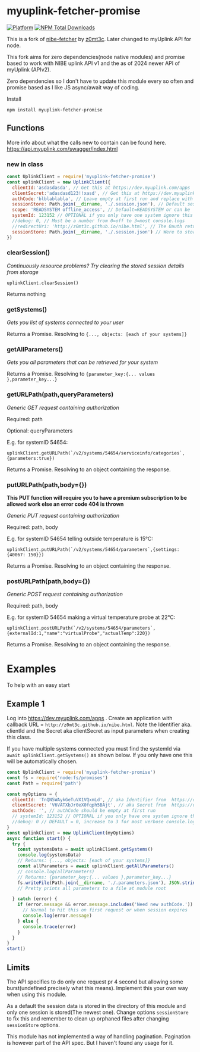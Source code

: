 # myuplink-fetcher-promise
[![Platform](https://img.shields.io/badge/platform-Node--RED-red)](https://nodered.org)
[![NPM Total Downloads](https://img.shields.io/npm/dt/nibe-fetcher-promise.svg)](https://www.npmjs.com/package/nibe-fetcher-promise)

This is a fork of [nibe-fetcher](https://github.com/z0mt3c/nibe-fetcher) by [z0mt3c](https://github.com/z0mt3c). Later changed to myUplink API for node. 

This fork aims for zero dependencies(node native modules) and promise based to work with NIBE uplink API v1 and the as of 2024 newer API of myUplink (APIv2).

Zero dependencies so I don't have to update this module every so often and promise based as I like JS async/await way of coding.

Install
```
npm install myuplink-fetcher-promise
```
## Functions
More info about what the calls new to contain can be found here. https://api.myuplink.com/swagger/index.html

### new in class

```js
const UplinkClient = require('myuplink-fetcher-promise')
const uplinkClient = new UplinkClient({
  clientId:'asdasdasda', // Get this at https://dev.myuplink.com/apps
  clientSecret:'adasdasd123!!xasd', // Get this at https://dev.myuplink.com/apps
  authCode:'blblablabla', // Leave empty at first run and replace with content after browsing link from console output URL
  sessionStore: Path.join(__dirname, './.session.json'), // Default session data stored in a file at the modules root dir
  scope: 'READSYSTEM offline_access', // Default=READSYSTEM or can be 'READSYSTEM WRITESYSTEM'. Note 'offline_access' was implemented in APIv2 and means that the access code wont die after an hour. 
  systemId: 123152 // OPTIONAL if you only have one system ignore this setting. Or for multiple systems get yours via function getSystems()
  //debug: 0, // Must be a number from 0=off to 3=most console.logs
  //redirectUri: 'http://z0mt3c.github.io/nibe.html', // The Oauth return URL. Pr default links to z0mt3c page that just make the authCode ready for an easy copy/paste for you.
  sessionStore: Path.join(__dirname, './.session.json') // Were to store the session details. 
})

```

### clearSession()
*Continuously resource problems? Try clearing the stored session details from storage*

`uplinkClient.clearSession()`

Returns nothing
### getSystems()
*Gets you list of systems connected to your user*

Returns a Promise. Resolving to `{..., objects: [each of your systems]}`

### getAllParameters()
*Gets you all parameters that can be retrieved for your system*

Returns a Promise. Resolving to `{parameter_key:{... values },parameter_key...}`

### getURLPath(path,queryParameters)
*Generic GET request containing authorization*

Required: path

Optional: queryParameters

E.g. for systemID 54654:

``uplinkClient.getURLPath(`/v2/systems/54654/serviceinfo/categories`,{parameters:true})``

Returns a Promise. Resolving to an object containing the response.
### putURLPath(path,body={})
**This PUT function will require you to have a premium subscription to be allowed work else an error code 404 is thrown**

*Generic PUT request containing authorization*

Required: path, body

E.g. for systemID 54654 telling outside temperature is 15°C:

``uplinkClient.putURLPath(`/v2/systems/54654/parameters`,{settings: {40067: 150}})``

Returns a Promise. Resolving to an object containing the response.

### postURLPath(path,body={})

*Generic POST request containing authorization*

Required: path, body

E.g. for systemID 54654 making a virtual temperature probe at 22°C:

``uplinkClient.postURLPath(`/v2/systems/54654/parameters`,{externalId:1,"name":"virtualProbe","actualTemp":220})``

Returns a Promise. Resolving to an object containing the response.

# Examples
To help with an easy start
## Example 1

Log into https://dev.myuplink.com/apps . Create an application with callback URL = `http://z0mt3c.github.io/nibe.html`. Note the Identifier aka. clientId and the Secret aka clientSecret as input parameters when creating this class.

If you have multiple systems connected you must find the systemId via `await uplinkClient.getSystems()` as shown below. If you only have one this will be automatically chosen.
```js
const UplinkClient = require('myuplink-fetcher-promise')
const fs = require('node:fs/promises')
const Path = require('path')

const myOptions = {
  clientId: 'TnQN5WAykGeTuVX1VQxmLd', // aka Identifier from  https://dev.myuplink.com/apps
  clientSecret: 'V6VATXbJr0eX0fqph5BAjt', // aka Secret from  https://dev.myuplink.com/apps,
  authCode: '', // authCode should be empty at first run
  // systemId: 123152 // OPTIONAL if you only have one system ignore this setting
  //debug: 0 // DEFAULT = 0, increase to 3 for most verbose console.logs
}
const uplinkClient = new UplinkClient(myOptions)
async function start() {
  try {
    const systemsData = await uplinkClient.getSystems()
    console.log(systemsData)
    // Returns: {..., objects: [each of your systems]}
    const allParameters = await uplinkClient.getAllParameters()
    // console.log(allParameters)
    // Returns: {parameter_key:{... values },parameter_key...}
    fs.writeFile(Path.join(__dirname, './.parameters.json'), JSON.stringify(allParameters, null, 2))
    // Pretty prints all parameters to a file at module root

  } catch (error) {
    if (error.message && error.message.includes('Need new authCode.')) {
      // Normal to hit this on first request or when session expires
      console.log(error.message)
    } else {
      console.trace(error)
    }
  }
}
start()
```

## Limits

The API specifies to do only one request pr 4 second but allowing some burst(undefined precisely what this means). Implement this your own way when using this module.

As a default the session data is stored in the directory of this module and only one session is stored(The newest one). Change options `sessionStore` to fix this and remember to clean up orphaned files after changing `sessionStore` options.

This module has not implemented a way of handling pagination. Pagination is however part of the API spec. But I haven't found any usage for it.

